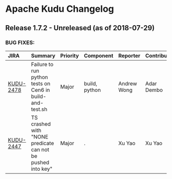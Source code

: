 
<!---
# Licensed to the Apache Software Foundation (ASF) under one
# or more contributor license agreements.  See the NOTICE file
# distributed with this work for additional information
# regarding copyright ownership.  The ASF licenses this file
# to you under the Apache License, Version 2.0 (the
# "License"); you may not use this file except in compliance
# with the License.  You may obtain a copy of the License at
#
#     http://www.apache.org/licenses/LICENSE-2.0
#
# Unless required by applicable law or agreed to in writing, software
# distributed under the License is distributed on an "AS IS" BASIS,
# WITHOUT WARRANTIES OR CONDITIONS OF ANY KIND, either express or implied.
# See the License for the specific language governing permissions and
# limitations under the License.
-->
# Apache Kudu Changelog

## Release 1.7.2 - Unreleased (as of 2018-07-29)



### BUG FIXES:

| JIRA | Summary | Priority | Component | Reporter | Contributor |
|:---- |:---- | :--- |:---- |:---- |:---- |
| [KUDU-2478](https://issues.apache.org/jira/browse/KUDU-2478) | Failure to run python tests on Cen6 in build-and-test.sh |  Major | build, python | Andrew Wong | Adar Dembo |
| [KUDU-2447](https://issues.apache.org/jira/browse/KUDU-2447) | TS crashed with "NONE predicate can not be pushed into key" |  Major | . | Xu Yao | Xu Yao |


